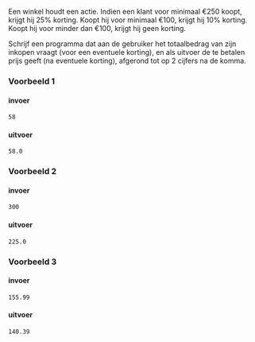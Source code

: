 Een winkel houdt een actie. Indien een klant voor minimaal €250 koopt, krijgt hij 25% korting. Koopt hij voor minimaal €100, krijgt hij 10% korting. Koopt hij voor minder dan €100, krijgt hij geen korting.

Schrijf een programma dat aan de gebruiker het totaalbedrag van zijn inkopen vraagt (voor een eventuele korting), en als uitvoer de te betalen prijs geeft (na eventuele korting), afgerond tot op 2 cijfers na de komma.


### Voorbeeld 1

#### invoer

```console?lang=python&prompt=>>>
58

```
#### uitvoer
```console?lang=python&prompt=>>>
58.0
```

### Voorbeeld 2

#### invoer

```console?lang=python&prompt=>>>
300

```
#### uitvoer
```console?lang=python&prompt=>>>
225.0
```

### Voorbeeld 3

#### invoer

```console?lang=python&prompt=>>>
155.99

```
#### uitvoer
```console?lang=python&prompt=>>>
140.39
```
